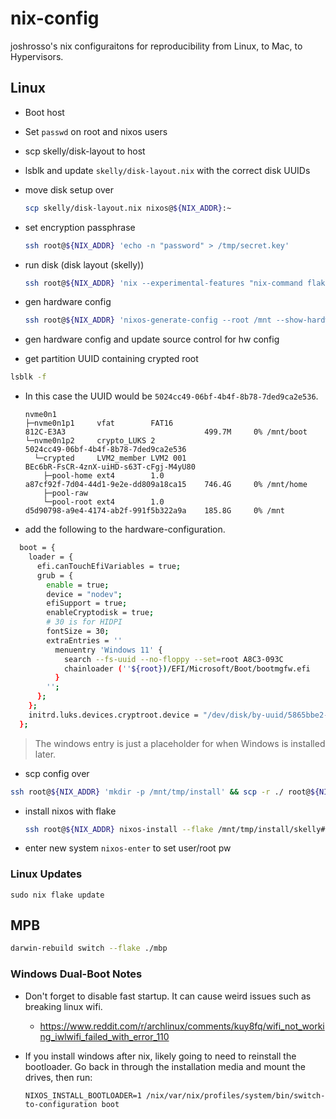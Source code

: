 # nix-config

joshrosso's nix configuraitons for reproducibility from Linux, to Mac, to Hypervisors.

## Linux

* Boot host
* Set `passwd` on root and nixos users
* scp skelly/disk-layout to host

* lsblk and update `skelly/disk-layout.nix` with the correct disk UUIDs

* move disk setup over

  ```sh
  scp skelly/disk-layout.nix nixos@${NIX_ADDR}:~
  ```

* set encryption passphrase

  ```sh
  ssh root@${NIX_ADDR} 'echo -n "password" > /tmp/secret.key'
  ```

* run disk (disk layout (skelly))

  ```sh
  ssh root@${NIX_ADDR} 'nix --experimental-features "nix-command flakes" run github:nix-community/disko/latest -- --mode destroy,format,mount /home/nixos/disk-layout.nix'
  ```

* gen hardware config

  ```sh
  ssh root@${NIX_ADDR} 'nixos-generate-config --root /mnt --show-hardware-config' > skelly/hardware-configuration.nix
  ```

* gen hardware config and update source control for hw config

* get partition UUID containing crypted root

```sh
lsblk -f
```

* In this case the UUID would be `5024cc49-06bf-4b4f-8b78-7ded9ca2e536`.

    ```
    nvme0n1
    ├─nvme0n1p1     vfat        FAT16                                       812C-E3A3                               499.7M     0% /mnt/boot
    └─nvme0n1p2     crypto_LUKS 2                                           5024cc49-06bf-4b4f-8b78-7ded9ca2e536
      └─crypted     LVM2_member LVM2 001                                    BEc6bR-FsCR-4znX-uiHD-s63T-cFgj-M4yU80
        ├─pool-home ext4        1.0                                         a87cf92f-7d04-44d1-9e2e-dd809a18ca15    746.4G     0% /mnt/home
        ├─pool-raw
        └─pool-root ext4        1.0                                         d5d90798-a9e4-4174-ab2f-991f5b322a9a    185.8G     0% /mnt
    ```

* add the following to the hardware-configuration.

```sh
  boot = {
    loader = {
      efi.canTouchEfiVariables = true;
      grub = {
        enable = true;
        device = "nodev";
        efiSupport = true;
        enableCryptodisk = true;
        # 30 is for HIDPI
        fontSize = 30;
        extraEntries = ''
          menuentry 'Windows 11' {
            search --fs-uuid --no-floppy --set=root A8C3-093C
            chainloader (''${root})/EFI/Microsoft/Boot/bootmgfw.efi
          }
        '';
      };
    };
    initrd.luks.devices.cryptroot.device = "/dev/disk/by-uuid/5865bbe2-a5c4-4b6a-991f-c8eab8fb7bf8";
  };
```

> The windows entry is just a placeholder for when Windows is installed later.

* scp config over

```sh
ssh root@${NIX_ADDR} 'mkdir -p /mnt/tmp/install' && scp -r ./ root@${NIX_ADDR}:/mnt/tmp/install
```

* install nixos with flake

  ```sh
  ssh root@${NIX_ADDR} nixos-install --flake /mnt/tmp/install/skelly#skelly
  ```

* enter new system `nixos-enter` to set user/root pw

### Linux Updates

```
sudo nix flake update
```

## MPB

```sh
darwin-rebuild switch --flake ./mbp
```

### Windows Dual-Boot Notes

* Don't forget to disable fast startup. It can cause weird issues such as breaking linux wifi.
    * https://www.reddit.com/r/archlinux/comments/kuy8fq/wifi_not_working_iwlwifi_failed_with_error_110

* If you install windows after nix, likely going to need to reinstall the bootloader. Go back in through the installation media and mount the drives, then run:
    ```
    NIXOS_INSTALL_BOOTLOADER=1 /nix/var/nix/profiles/system/bin/switch-to-configuration boot
    ```
